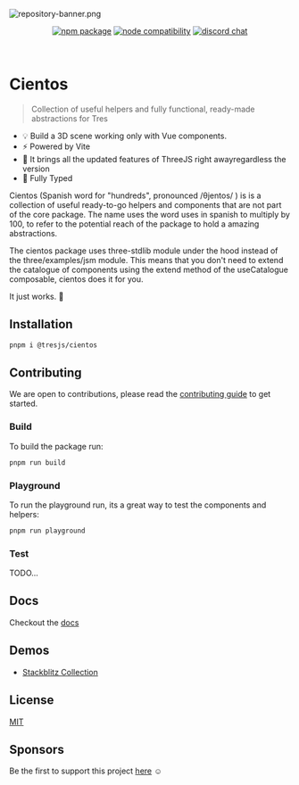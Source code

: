 ![repository-banner.png](https://tresjs.org/cientos-banner.png)

<p align="center">
  <a href="https://www.npmjs.com/package/@tresjs/core"><img src="https://img.shields.io/npm/v/@tresjs/core?color=%2382DBCA" alt="npm package"></a>
  <a href="https://nodejs.org/en/about/releases/"><img src="https://img.shields.io/node/v/@tresjs/core.svg" alt="node compatibility"></a>
  <a href="https://discord.gg/tfY9aSNT"><img src="https://img.shields.io/badge/chat-discord-purple?style=flat&logo=discord" alt="discord chat"></a>
</p>
<br/>

# Cientos 

> Collection of useful helpers and fully functional, ready-made abstractions for Tres

- 💡 Build a 3D scene working only with Vue components.
- ⚡️ Powered by Vite
- 🥰 It brings all the updated features of ThreeJS right awayregardless the version
- 🦾 Fully Typed

Cientos (Spanish word for "hundreds", pronounced /θjentos/ ) is is a collection of useful ready-to-go helpers and components that are not part of the core package. The name uses the word uses in spanish to multiply by 100, to refer to the potential reach of the package to hold a amazing abstractions.

The cientos package uses three-stdlib module under the hood instead of the three/examples/jsm module. This means that you don't need to extend the catalogue of components using the extend method of the useCatalogue composable, cientos does it for you.

It just works. 💯

## Installation

```bash
pnpm i @tresjs/cientos
```

## Contributing

We are open to contributions, please read the [contributing guide](/CONTRIBUTING.md) to get started.

### Build

To build the package run:

```bash
pnpm run build
```

### Playground

To run the playground run, its a great way to test the components and helpers:

```bash
pnpm run playground
```

### Test

TODO...


## Docs

Checkout the [docs](https://tresjs.org/cientos/)

## Demos

- [Stackblitz Collection](https://stackblitz.com/@alvarosabu/collections/tresjs)

## License

[MIT](/LICENSE)

## Sponsors

Be the first to support this project [here](https://github.com/sponsors/alvarosabu) ☺️
